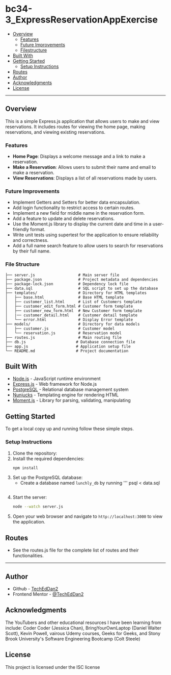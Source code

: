# bc34-3_ExpressReservationAppExercise

- [Overview](#overview)
  - [Features](#features)
  - [Future Improvements](#future-improvements)
  - [Filestructure](#file-structure)
- [Built With](#built-with)
- [Getting Started](#getting-started)
  - [Setup Instructions](#setup-instructions)
- [Routes](#routes)
- [Author](#author)
- [Acknowledgments](#acknowledgments)
- [License](#license)

---
## Overview
This is a simple Express.js application that allows users to make and view reservations. It includes routes for viewing the home page, making reservations, and viewing existing reservations.

### Features
- **Home Page**: Displays a welcome message and a link to make a reservation.
- **Make a Reservation**: Allows users to submit their name and email to make a reservation.
- **View Reservations**: Displays a list of all reservations made by users. 

### Future Improvements
- Implement Getters and Setters for better data encapsulation.
- Add login functionality to restrict access to certain routes.
- Implement a new field for middle name in the reservation form.
- Add a feature to update and delete reservations.
- Use the Moment.js library to display the current date and time in a user-friendly format.
- Write unit tests using supertest for the application to ensure reliability and correctness.
- Add a full name search feature to allow users to search for reservations by their full name.

### File Structure
```
├── server.js                   # Main server file
├── package.json                # Project metadata and dependencies
├── package-lock.json           # Dependency lock file
├── data.sql                    # SQL script to set up the database
├── templates/                  # Directory for HTML templates
│   ├── base.html               # Base HTML template
│   ├── customer_list.html      # List of Customers template
│   ├── customer_edit_form.html # Customer form template
│   ├── customer_new_form.html  # New Customer form template 
│   |── customer_detail.html    # Customer detail template
│   └── error.html              # Display Error template
├── models/                     # Directory for data models
│   ├── customer.js             # Customer model
│   └── reservation.js          # Reservation model
├── routes.js                   # Main routing file
├── db.js                      # Database connection file
├── app.js                     # Application setup file
└── README.md                  # Project documentation
```

## Built With
- [Node.js](https://nodejs.org/en/) - JavaScript runtime environment
- [Express.js](https://expressjs.com/) - Web framework for Node.js
- [PostgreSQL](https://www.postgresql.org/) - Relational database management system
- [Nunjucks](https://mozilla.github.io/nunjucks/) - Templating engine for rendering HTML
- [Moment.js](https://momentjs.com/) - Library for parsing, validating, manipulating

## Getting Started
To get a local copy up and running follow these simple steps.

### Setup Instructions
1. Clone the repository:
2. Install the required dependencies:
   ```bash
   npm install
    ```
3. Set up the PostgreSQL database:
   - Create a database named `lunchly_db` by running 
    '''
    psql < data.sql
    ```
4. Start the server:
    ```bash
    node --watch server.js
    ```
5. Open your web browser and navigate to `http://localhost:3000` to view the application.


## Routes
- See the routes.js file for the complete list of routes and their functionalities.

---

## Author
- Github - [TechEdDan2](https://github.com/TechEdDan2)
- Frontend Mentor - [@TechEdDan2](https://www.frontendmentor.io/profile/TechEdDan2)

## Acknowledgments
The YouTubers and other educational resources I have been learning from include: Coder Coder (Jessica Chan), BringYourOwnLaptop (Daniel Walter Scott), Kevin Powell, vairous Udemy courses, Geeks for Geeks, and Stony Brook University's Software Engineering Bootcamp (Colt Steele) 

## License
This project is licensed under the ISC license